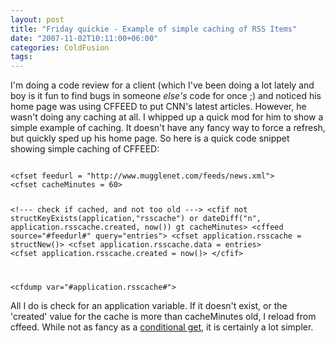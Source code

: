 ```yaml
---
layout: post
title: "Friday quickie - Example of simple caching of RSS Items"
date: "2007-11-02T10:11:00+06:00"
categories: ColdFusion 
tags: 
---
```


I'm doing a code review for a client (which I've been doing a lot lately and boy is it fun to find bugs in someone <i>else's</i> code for once ;) and noticed his home page was using CFFEED to put CNN's latest articles. However, he wasn't doing any caching at all. I whipped up a quick mod for him to show a simple example of caching. It doesn't have any fancy way to force a refresh, but quickly sped up his home page. So here is a quick code snippet showing simple caching of CFFEED:

<code>
&lt;cfset feedurl = "http://www.mugglenet.com/feeds/news.xml"&gt;
&lt;cfset cacheMinutes = 60&gt;

&lt;!--- check if cached, and not too old ---&gt;
&lt;cfif not structKeyExists(application,"rsscache") or dateDiff("n", application.rsscache.created, now()) gt cacheMinutes&gt;
	&lt;cffeed source="#feedurl#" query="entries"&gt;
	&lt;cfset application.rsscache = structNew()&gt;
	&lt;cfset application.rsscache.data = entries&gt;
	&lt;cfset application.rsscache.created = now()&gt;
&lt;/cfif&gt;

&lt;cfdump var="#application.rsscache#"&gt;
</code>

All I do is check for an application variable. If it doesn't exist, or the 'created' value for the cache is more than cacheMinutes old, I reload from cffeed. While not as fancy as a <a href="http://www.raymondcamden.com/index.cfm/2007/10/15/Doing-HTTP-Conditional-Gets-in-ColdFusion">conditional get</a>, it is certainly a lot simpler.